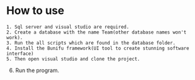 # How to use
	1. Sql server and visual studio are required.
	2. Create a database with the name Team(other database names won't work).
	3. Run the all scripts which are found in the database folder.
	4. Install the Bunifu framework(UI tool to create stunning software interface)
	5. Then open visual studio and clone the project.
  6. Run the program.
   
